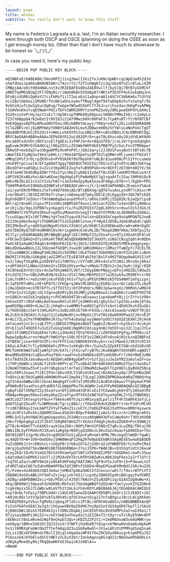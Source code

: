 ```yaml
---
layout: page
title: whoami
subtitle: You really don't want to know this stuff
---
```


My name is Federico Lagrasta a.k.a. last, I'm an Italian security researcher. I went through both OSCP and OSCE (planning on doing the OSEE as soon as I get enough money to). Other than that I don't have much to showcase to be honest so ¯\\\_(ツ)\_/¯

<div data-iframe-width="150" data-iframe-height="270" data-share-badge-id="9bc5e91b-6096-457f-bc1b-8a9ec87416d9"></div>
  <script type="text/javascript">
    (function() {
      var s = document.createElement('script');
      s.type = 'text/javascript';
      s.async = true;
      s.src = '//cdn.youracclaim.com/assets/utilities/embed.js';
      var o = document.getElementsByTagName('script')[0];
      o.parentNode.insertBefore(s, o);
      })();
  </script>

<div data-iframe-width="150" data-iframe-height="270" data-share-badge-id="84059a2c-9ac4-48e7-9bf4-2726cfc3ab6b"></div>
  <script type="text/javascript">
    (function() {
      var s = document.createElement('script');
      s.type = 'text/javascript';
      s.async = true;
      s.src = '//cdn.youracclaim.com/assets/utilities/embed.js';
      var o = document.getElementsByTagName('script')[0];
      o.parentNode.insertBefore(s, o);
      })();
  </script>
In case you need it, here's my public key:

```
-----BEGIN PGP PUBLIC KEY BLOCK-----

mQINBFxEr64BEADK/5HvoRPZjJixg3mwlI1ki27xJuKNcdpWDrcqLWpDJw85ZdJd
shmfdUosJp46kuBKHUB5OHrc74z+/Y2/fZfIuhWg67zi3q/dox8TuZic0lwLi4ZM
CMNpjAA/oHiYd04mNALnstXv3RIE6AF6180xZ4E8VwllfjbySlQi7BtB7yG5MCkf
yNRO7q4MO1QUqI2Fl7ENyNi/riWab0kDnSS5m0pA7rNKtxPIE5FP4sk1okqHqJnn
DFyNjsXGRRiDpRaY27ciFbMzf1ilT2wLeEo11a8nprmAIzdVCYCSHbKm6s7lOYtU
vLsIBolmb8aiiIMzWErfUiNk1aDnLoyAvfTRwgl4gmf9XfaDdp6zhvfxSatqf/5k
9zkhiHjufLUwIgSucOgKug/TwGpefWSwdS5mFCf7JkJcurihve3asJb6gPvyAPWq
t1UAVbvKko7vqb5Nw6+POCxTbFV1WRR2KMYYznmPH2SxUyJ8RLpweEHPdYLmXHcI
5G2Q+zutePrHyJqitIsEi7/Xp5KcxpTHMkE0yOOposL5HQ8CFMHxIhO//c2a0pLo
fZ3lhbBppQ4/K2w0atIt0VI8Jz21Af9Mwz94XrDHFmF3c7tpAFu8TrftrNfNTCBf
9eEXQggvo6EPby6MuaGNSYOxu/NSzkBRktmLwyx/Y6Kq+s4qTi26iixEEQARAQAB
tClGZWRlcmljbyBMYWdyYXN0YSA8ZmVkLmxhZ0Bwcm90b25tYWlsLmNoPokCTgQT
AQoAOBYhBJeSjKX2dst+cWmLLvkE8tR12uLUBQJcRK+uAhsDBQsJCAcDBRUKCQgL
BRYCAwEAAh4BAheAAAoJEPkE8tR12uLU92EP/0+cgsTAL6hucoOu10jdYdLWV9dU
4nca69txdvVOrj0bYinsElfgQEzL1sFHFJ4rdv+8qaSfE0/jraL1UrrgcmXqUgbn
ggKvwmJK9MrDJhAXKCqjl9EpZ5CLcZ5SWmfWOFHb91PBB7PyZ/bzLFncSTM9Apwr
Z6HwSP+mxbdq3lwJdbgwHPRLMvmPeP9l/jE8z2q+yi2JJDU1FwvyBoSttBTs8c7B
LWwUlEbJSyNpSoI9eX/p6HLt//9Gm1W7OpeYyzQP7DZlqhRWrxMljuem1fF6CUl7
eMKqCUPofJr0LrpZKXhvG+PYOSKXkY8GfNyUnR7sNLBrdJun098cPlS1YYccumeU
cHiK9TrpCzsel6rEF1g8OmT3gqy78Qh8UCTKUIIUjTDSle3lgfv9TnLNB3JbKYag
JBzeQf4+xa0SByLSvZvv1tKp4RCEZuqfafuB99PGkn+G+0EhfCzD7XHtm0IYV/3m
6rd7aeHC5b46dKpIDNr7Yds27yLnNoZcyDAb1IyOaTfAcXIBllemUR5YNaCux4rX
i0P2VAIKxNGzhvcAAtwKEnmj9gddgGiPjPeNeMpEFJg1+gaAtTc2SacJbMhHiDs9
gHkv9bZbLQ11cS1CV1sG/h6Crs1m3sRm2py0w4Iozw3FdmgLcEYQ++l/Egbb+PPG
7SH9PR4H5nhI9D6DuQINBFxEsF8BEADCxW++iJt/3/eK9JAP9ANDcJExminY5Ax6
ja1/ywtEKV9fMmGsJteTv49U7OSmjAb/BTsBEK4g/gQT67usAxLynnM77cA1vc+M
1rm/O8aFC/3EtDZJ0T8eTrihanjsmQxmyaETp6y2DGlEjDiEgguI6+3Qk7W7zEQ5
DqXn6QDFFJo5UurrTAt6Wm0qQwsavpdYhnF1/aRXeJzKMjj5SpDZK/bjmZptlpz0
BRlrq1t0neNl1tqsu7PInsORs16BMtbEf9vos1Jm3iecFU26c7u3enSBPiy908uu
ariKjiZp/9qsJSPBN7xynGpgd1rCv/Fu2RZFQIX7Zq8LXDhSrx+duulOihJ3GX/E
xbMOW4fcYmTPphXIReuFxqdOsyMUeehXvSegIfrWwGYXYPKN/aLd696KRv2G0AiL
TcsuGSgw/KIx19F7VMmiYgY7oeZYyquV9Jtwlxb+QEk9ShCege9xUaMPGNTGJneB
SI2I9ny0mz9x4gTiThQBRaN7TIx5IqXBhlotex/F+WyAIZD58uJQoEdRabdC/qQU
Z0IZMnQodlyrq9O3qbUNgnMjVbXiV3VAtCyO/0kBCtdiE0EWueUh/wH+aKH+DgOC
aXS7EWINyQ75DY4oWKNhCOsnKr1xgmO4cEx6vHLIB/T6opU2NNfkKm/3X8fpui5z
92Jly/jobQARAQABiQRrBBgBCgAgFiEEl5KMpfZ2y35xaYsu+QTy1HXa4tQFAlxE
sF8CGwICQAkQ+QTy1HXa4tTBdCAEGQEKAB0WIQTJmUUTLxSNSCCNigIq6t4n9QOn
PwUCXESwXwAKCRAq6t4n9QOnP0JID/9j16Ck/JdVkEbTQjH2BX5YMEkxmqgnyep/
WAsdDUGwwBbUL1ILI6Uzm4fGXQPi3swy9CiWKUdHGmzriOMuz7faWZpfc7UCELTK
rZIozmNWKXCzdBmqP1HkZAG2Gz5UIM8cl0LKTVmG73GkH9QG2zA+P22G2ACivBoh
BW2RIlF9SOb/GXKgbKjaUZZMTu1TEsE87OFqkIhblBulFo9HZf8Ugw9w6GVSIJzP
Vx2/lHwyfXSqKBLpxDQVEFe1iTmM7Us//VY7eBC1Rks4xCoTCGN1c3R+zQxj6KaJ
s+aMfdUshlLNWacU1kHxUtsIEDb1HVya+9w/vXNoU/FZB2n2+2mjSwXrjUgCr0ID
tXC0hkeEXnYdjtUsr4n3w7OhyWAO7LVK7/C5OypEWnPNGgjvEPxjnRDZQil0UwZS
6YxZd7EJ7o+SBG2UMvB3N/61Q3v/UlGlfWm/MbhPGS1YlwJESukXuJM3NFhrzr8V
IiAc7xORt+/+w5znHXjoksF95DjXhIvf7pSjaPEGh5MKhiK5TDS4NHTimTgizpxj
0/JqFbFRYvWhLcUE+bPQfX/2FKUprqJWalMLODOIqjEkD6c2uv+QclaQLV5Lz8y9
1jHwJQk6h+eckTR7EP7LcSfTOI53j+bY2PqhQrx/NNVJpGw+kqXz/0KMnh/wMQ+O
tdfQ+IxzV13gD/iDLYZgnnq8VRYyQS2OJMRjyh8pB0owIcIuAQ66cCzoWIPV8ITQ
nnSQN1kreUZoXJnpDpkyrcPUlWkU94T3k+aExaavz1spx0amPV8ij1rZrYxiV90n
CmhooCOfrJ8GFxBmiAehVwwxRmluYJ6fje2WKO+A5/g6yCGvllpZnbLxx8ejDt9a
qemM2ONpsHO0+XLbwlILjhHq0+csw0MMsfum802lgYViYc6nt14DdU3kxhIOuG6i
JifHU6SQ8zz5ArVJ4KLHsPni3oBzzOk1E7U6+F65GLr/A2cAJuaoD/uVW2FTRjQt
WLZc83ckZW1AVcJLSqzCSjCeApNo8hjxv90pOzj5teTW1xOwO69OPwa3IJ6cnEZF
A+ALC7ZLoIYe7PWDNBN4JkY5y/97h4s8aGgCeyyNmm7yUOIfxbU2E1EXHl29jHsN
zm7xLem3jnl3rjzqEJTPjzZBDSE3TMgbAsNGH77pgBxZcNzedl+Gy5ksCr4cvkyh
UY+E11yST49Q5h7u3u52IxUogSmXEiNq6MJCB1spydnBz7m55F+psJ2CJjqJJYLe
ybGltFsNRGZYXdy6EHz7zRcLu3Ha4GI7QYpTKhEn1/vZ6FOGDSPgPqyJPMXOv/a7
Dwpw1pBpALxrvnrWopP/hWO3fg+1S0LYEtSF1o1ZWX2dFxOso8jN3ckzuQINBFxE
sIYBEACjzoa+hOFGV2Pir4sYFFFIsU/GNOhN3XV4syb+r/w1lMweE2/XK3YcRI3S
EAOyL4JhACYcTiy9ONO6mFcZPPnv1vkKqBrXk+/5yUaZLQZpXFE7bNrxEd1GRzXD
0McTU4hK9Wd7u9ZjwWTpTzH/k47LrjFXirwTryB7hcJKu6NqBhY5khhBMlxqWd1T
WxwQMOeQOH4zCuQkxxPea79dc+xwd+hu5vD4NG6zd5PioHS00vFr7z9d+MmE3zNO
6tx78dXXZkJanu0wyvd/AEQbKcA0B4gpEWTvt+SzfJpjzu3eImYM23a6olwIF+zw
iJ79Pj6bWDcs16UALTiEV9rbRPYraC7TusBk423N+9dH38d540Mu5f5pit4asDu7
3JNxWJYQN2wfhvFjs4YrQbgbzetl4rTaS1lRNaMdz6wqUlTCgVOOlLQyBVHZ5Nsq
ZmIch9Ps3sowc7tzECIPdvrbDurH3LT2SRz4t0IxwC+B2Ab2anyQe/3PSoHNa2KK
fnQVxiLW/5KUCgW0Eo8HOWU9tw4l2mpO4j73LeglJODHZ0PMG9ao6mRqTXNOQ+hq
vgYZndaxbWBw14hlSkneLNmq6gXfcnR7a7iM5SRhZiAsB54sQkwuvTTgkpkwCPXH
aP8W8vBYSsadYoiqVhaHD5f2LbWgbPRu79cAGWNrJvAJFPyM4QARAQABiQI2BBgB
CgAgFiEEl5KMpfZ2y35xaYsu+QTy1HXa4tQFAlxEsIYCGwwACgkQ+QTy1HXa4tRV
VRAApvMegmu5bbuIsdey8kpZZvaYlpx9TVXXZxN87GXTeyaYghHLZ+YpJTBW56Qj
wW3CzDZ7zKteuptoY6ux+79Aekv407hJqJcHRSxyqdLpxlz1fF4F35ANFA3oYjLy
AXATSIghIDuzRlfLUWMh6oB/TgriL8BG///fOGnGhRdnXZKBHfrt+brPJdFcMCVH
7rzdK7dE6qs1teLbAPTZVYyFTw6nZ1iceE7Cz7mDGZP4GEJSsMYHav8M8Y4yxwcm
ubLdc0FztoRskkidQ80M15wucdSA1HrBOpcP4mBAIjxAe1r91cxrX+iGMnpcmhVs
VMRLSn5Jy9nhNACN1gmGegooXoLZU34NzsxxzA0qWW43UfxCuWy0ohr73O5zKUOB
jHkvfV9pGq6gCoZ2fJE4T/E8qR6tWnG2TrXkXxCF4QghjHu8sdZ668+PxC69W6jS
qTT8/A+KDmV77cG4XKSraykSXaJG6+/OOPLFW+U1PSNQrE7qRx1LoZRQ/TNtajVD
yN0iIBLSyFFRUdcRJ3Xues1aRgVp+N5RjgQ1DNxzL9KxZa2c0aaxfpA90IEa+Y5n
OOYA52KPlVJgrHLV0uS5+g9RIH7Vx5jyEpnFyM+eml4PML7MnJegd2lWdDrfgwKj
wL4AQ5T8+W+3V0+DwOG6xj5HW8WeqFS2Hq2H7m9pbEEkBKS5Ag0EXESwnwEQAOD0
VuZsDDHkJc3+c6NshcL+1nQyP8r2+bEo2Ulk2jGXDraIiUYWN8FE6rtLhxM+CMa3
sWrgjbyQVOd75kxNW4O1887bb6bRN6m+J7oi15PK+fW4KJBv+D1hSqYzdtVJ6evW
8Coy2EQrIQ+M/VzmSG7BtSXYRVamfpQ7SNf1XTK94QI2PDFrVQGDReCreaPc35uw
L6qto0wUJoEMV6JiGn7lj2jM2AvEKTkrLHfRtkNZwKvLNbK1OqF6es2y2rflQfr2
fsqTOla5azluNPV9m1kiu9kAFdKPe8gfAAT2WGlfgF9vFSsJuFO+15+P3muwLnCF
uFdMZlmEeC6EfeZwhnMbW4PFBalQf2NPnfSSKD4rRbpEPGaaDVMnNd3JSR/4uZdS
Pj/PzmevdxdEGK0JGBI3mXwrjkM6d7pGKa5HD15fZnovun/wOt7/f9xirWTPiVT3
2bD8Wi9aSOsABkihf5mFvZxjxqijoh7e5J/icpzEy3Q0G9IpdhiBHcgqjFwYE8MZ
LHZBg/aABPDBWOZeci+bb/PEbCul4JSOl7kWzVnZSuN3QP11qcGIAVIUg9oWw+Xi
4Kq/QKD0WJj5OpeaFdzHGH9K/Rbfw1CfXm34gWBQfSdIbnWrfUelyvxkZYGZUNn6
tcgkVApzxIGJ7LGWGcw0LmVTh2t2mL6iFh4vKDYLABEBAAGJAjYEGAEKACAWIQSX
koyl9nbLfnFpiy75BPLUddri1AUCXESwnwIbIAAKCRD5BPLUddri1CSJEADI+iEC
+A9jHc86clntV3p2OYvbTa3Kh4h/qfOCVnwvtDig1I7nfoBXgszJ8czL6CgXKkmn
HYEKQTK8tptVkscfgMV6LCqbegJFldScs1PlBc/mFNtHGvB0In/n0BGNNBD5AnQP
FzZzGf64FeXEAl3wJg3/ihGywwVBVQqI0dHG7ny9pGIeS3GS4gUD97kp7l1JSAiU
XjD8m1DWi1Dik57E8D4kZyiY2DNzZDqAGjiGC0IkFdGcQVdSOMPnIwI+wIX9a1/J
97JysasQWdPi3Hi52+v/e5YSmD3aYheydsCtzEIZ6xTIrtOyrrxTslRyE5UW+AFP
c6EWnzCtBoLmRvmdzNqf0eGhpE53Qu+zKDZ5Z2P2tI/+ZeOMAUvaW3ve0aMWKryw
xeVAyqr1BMnx5GK2bt1Q33ZxsXr3TWFFjhUdbd07tQsg+x6fWnwHVoOam6vHp6wM
hv1iY6MRXqFaGWrDm2TTtefm8qLOZ3u1GGRw0wOl+JViwiAFzOiPPMhqd1oq5xaH
XzLxi19Ez6FDbWndcFBslI1DjqlsHqaUaiWP4If6oZ9CbOyd96uig+ktpHPEuJ9J
PC6osxU4/6Yb6lxdSCV+NKlvVLEsX3bt/ImvhAgezqA5JqU13/NbGkwkR5BdDLCn
uUKgkyMoeQhy0GjfRqQbwHKFGE3SwjvKJsKBlA==
=NmwW

-----END PGP PUBLIC KEY BLOCK-----
```

